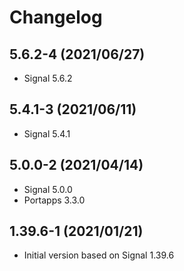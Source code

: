 # Changelog

## 5.6.2-4 (2021/06/27)

* Signal 5.6.2

## 5.4.1-3 (2021/06/11)

* Signal 5.4.1

## 5.0.0-2 (2021/04/14)

* Signal 5.0.0
* Portapps 3.3.0

## 1.39.6-1 (2021/01/21)

* Initial version based on Signal 1.39.6
